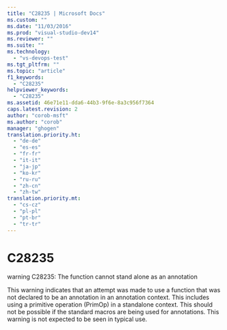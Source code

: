 ```yaml
---
title: "C28235 | Microsoft Docs"
ms.custom: ""
ms.date: "11/03/2016"
ms.prod: "visual-studio-dev14"
ms.reviewer: ""
ms.suite: ""
ms.technology: 
  - "vs-devops-test"
ms.tgt_pltfrm: ""
ms.topic: "article"
f1_keywords: 
  - "C28235"
helpviewer_keywords: 
  - "C28235"
ms.assetid: 46e71e11-dda6-44b3-9f6e-8a3c956f7364
caps.latest.revision: 2
author: "corob-msft"
ms.author: "corob"
manager: "ghogen"
translation.priority.ht: 
  - "de-de"
  - "es-es"
  - "fr-fr"
  - "it-it"
  - "ja-jp"
  - "ko-kr"
  - "ru-ru"
  - "zh-cn"
  - "zh-tw"
translation.priority.mt: 
  - "cs-cz"
  - "pl-pl"
  - "pt-br"
  - "tr-tr"
---
```

# C28235
warning C28235: The function cannot stand alone as an annotation  
  
 This warning indicates that an attempt was made to use a function that was not declared to be an annotation in an annotation context. This includes using a primitive operation (PrimOp) in a standalone context. This should not be possible if the standard macros are being used for annotations. This warning is not expected to be seen in typical use.